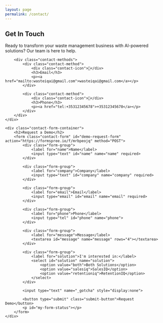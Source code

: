 ```yaml
---
layout: page
permalink: /contact/
---
```


<div class="contact-container">
    <div class="contact-info">
        <h2>Get In Touch</h2>
        <p>Ready to transform your waste management business with AI-powered solutions? Our team is here to help.</p>
        
        <div class="contact-methods">
            <div class="contact-method">
                <div class="contact-icon">📧</div>
                <h3>Email</h3>
                <p><a href="mailto:wasteiqai@gmail.com">wasteiqai@gmail.com</a></p>
            </div>
            
            <div class="contact-method">
                <div class="contact-icon">📱</div>
                <h3>Phone</h3>
                <p><a href="tel:+35312345678">+35312345678</a></p>
            </div>
        </div>
    </div>
    
    <div class="contact-form-container">
        <h2>Request a Demo</h2>
        <form class="contact-form" id="demo-request-form" action="https://formspree.io/f/mrbpeojq" method="POST">
            <div class="form-group">
                <label for="name">Name</label>
                <input type="text" id="name" name="name" required>
            </div>
            
            <div class="form-group">
                <label for="company">Company</label>
                <input type="text" id="company" name="company" required>
            </div>
            
            <div class="form-group">
                <label for="email">Email</label>
                <input type="email" id="email" name="email" required>
            </div>
            
            <div class="form-group">
                <label for="phone">Phone</label>
                <input type="tel" id="phone" name="phone">
            </div>
            
            <div class="form-group">
                <label for="message">Message</label>
                <textarea id="message" name="message" rows="4"></textarea>
            </div>
            
            <div class="form-group">
                <label for="solution">I'm interested in:</label>
                <select id="solution" name="solution">
                    <option value="both">Both Solutions</option>
                    <option value="salesiq">SalesIQ</option>
                    <option value="retentioniq">RetentionIQ</option>
                </select>
            </div>
            
            <input type="text" name="_gotcha" style="display:none">
            
            <button type="submit" class="submit-button">Request Demo</button>
            <p id="my-form-status"></p>
        </form>
    </div>
</div>

<script>
  var form = document.getElementById("demo-request-form");
  
  async function handleSubmit(event) {
    event.preventDefault();
    var status = document.getElementById("my-form-status");
    var data = new FormData(event.target);
    fetch(event.target.action, {
      method: form.method,
      body: data,
      headers: {
          'Accept': 'application/json'
      }
    }).then(response => {
      if (response.ok) {
        status.innerHTML = "Thank you for your submission! We will be in contact shorty.";
        status.className = 'success';
        form.reset()
      } else {
        response.json().then(data => {
            status.className = 'error';
          if (Object.hasOwn(data, 'errors')) {
            status.innerHTML = data["errors"].map(error => error["message"]).join(", ")
          } else {
            status.innerHTML = "Oops! There was a problem submitting your form"
          }
        })
      }
    }).catch(error => {
      status.innerHTML = "Oops! There was a problem submitting your form"
    });
  }
  form.addEventListener("submit", handleSubmit)
</script> 